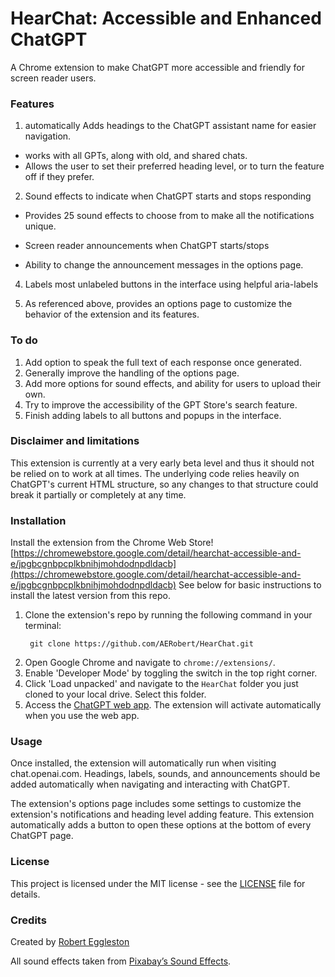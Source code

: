 # HearChat: Accessible and Enhanced ChatGPT

A Chrome extension to make ChatGPT more accessible and friendly for screen reader users.

### Features

1. automatically Adds headings to the ChatGPT assistant name for easier navigation.
- works with all GPTs, along with old, and shared chats.
- Allows the user to set their preferred heading level, or to turn the feature off if they prefer.

2. Sound effects to indicate when ChatGPT starts and stops responding
- Provides 25 sound effects to choose from to make all the notifications unique.

- Screen reader announcements when ChatGPT starts/stops
- Ability to change the announcement messages in the options page.

4. Labels most unlabeled buttons in the interface using helpful aria-labels

5. As referenced above, provides an options page to customize the behavior of the extension and its features.

### To do

1. Add option to speak the full text of each response once generated.
2. Generally improve the handling of the options page.
3. Add more options for sound effects, and ability for users to upload their own.
4. Try to improve the accessibility of the GPT Store's search feature.
5. Finish adding labels to all buttons and popups in the interface.

### Disclaimer and limitations

This extension is currently at a very early beta level and thus it should not be relied on to work at all times. The underlying code relies heavily on ChatGPT's current HTML structure, so any changes to that structure could break it partially or completely at any time.

### Installation
Install the extension from the Chrome Web Store! [https://chromewebstore.google.com/detail/hearchat-accessible-and-e/jpgbcgnbpcplkbnihjmohdodnpdldacb](https://chromewebstore.google.com/detail/hearchat-accessible-and-e/jpgbcgnbpcplkbnihjmohdodnpdldacb)
See below for basic instructions to install the latest version from this repo.


1. Clone the extension's repo by running the following command in your terminal:
   ```
	git clone https://github.com/AERobert/HearChat.git
   ```
2. Open Google Chrome and navigate to `chrome://extensions/`.
3. Enable 'Developer Mode' by toggling the switch in the top right corner.
4. Click 'Load unpacked' and navigate to the `HearChat` folder you just cloned to your local drive. Select this folder.
5. Access the [ChatGPT web app](https://chat.openai.com/). The extension will activate automatically when you use the web app.

### Usage 

Once installed, the extension will automatically run when visiting chat.openai.com. Headings, labels, sounds, and announcements should be added automatically when navigating and interacting with ChatGPT.

The extension's options page includes some settings to customize the extension's notifications and heading level adding feature. This extension automatically adds a button to open these options at the bottom of every ChatGPT page.

### License

This project is licensed under the MIT license - see the [LICENSE](LICENSE) file for details.

### Credits

Created by [Robert Eggleston](https://github.com/AERobert)

All sound effects taken from [Pixabay’s Sound Effects](https://pixabay.com/sound-effects/).
